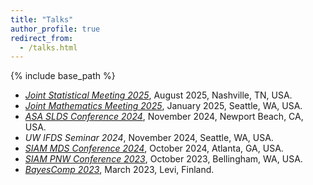 ```yaml
---
title: "Talks"
author_profile: true
redirect_from:
  - /talks.html
---
```


{% include base_path %}

<!-- Leave two spaces at the end -->

* [*Joint Statistical Meeting 2025*](https://ww2.amstat.org/meetings/jsm/2025/), August 2025, Nashville, TN, USA.  
* [*Joint Mathematics Meeting 2025*](https://jointmathematicsmeetings.org/meetings/national/jmm2025/2314_program.html), January 2025, Seattle, WA, USA.  
* [*ASA SLDS Conference 2024*](https://sites.google.com/view/slds2024/menu?authuser=0), November 2024, Newport Beach, CA, USA. 
* *UW IFDS Seminar 2024*, November 2024, Seattle, WA, USA. 
* [*SIAM MDS Conference 2024*](https://www.siam.org/conferences-events/past-event-archive/mds24/), October 2024, Atlanta, GA, USA. 
* [*SIAM PNW Conference 2023*](https://sites.google.com/view/siampnw23/), October 2023, Bellingham, WA, USA.  
* [*BayesComp 2023*](https://bayescomp2023.com/home), March 2023, Levi, Finland.
